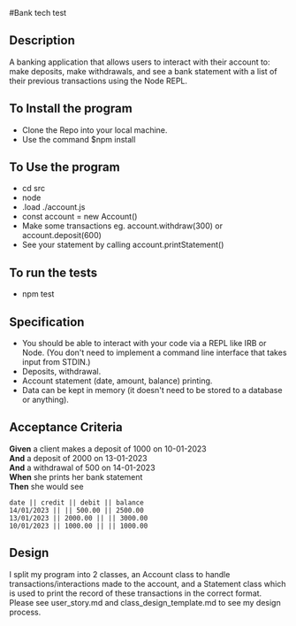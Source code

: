 #Bank tech test

## Description
A banking application that allows users to interact with their account to: make deposits, make withdrawals, and see a bank statement with a list of their previous transactions using the Node REPL.

## To Install the program
- Clone the Repo into your local machine.
- Use the command $npm install

## To Use the program
- cd src
- node
- .load ./account.js
- const account = new Account()
- Make some transactions eg. account.withdraw(300) or account.deposit(600)
- See your statement by calling account.printStatement()

## To run the tests
- npm test 

## Specification
* You should be able to interact with your code via a REPL like IRB or Node.  (You don't need to implement a command line interface that takes input from STDIN.)
* Deposits, withdrawal.
* Account statement (date, amount, balance) printing.
* Data can be kept in memory (it doesn't need to be stored to a database or anything).

## Acceptance Criteria
**Given** a client makes a deposit of 1000 on 10-01-2023  
**And** a deposit of 2000 on 13-01-2023  
**And** a withdrawal of 500 on 14-01-2023  
**When** she prints her bank statement  
**Then** she would see

```
date || credit || debit || balance
14/01/2023 || || 500.00 || 2500.00
13/01/2023 || 2000.00 || || 3000.00
10/01/2023 || 1000.00 || || 1000.00
```

## Design
I split my program into 2 classes, an Account class to handle transactions/interactions made to the account, and a Statement class which is used to print the record of these transactions in the correct format. Please see user_story.md and class_design_template.md to see my design process.

